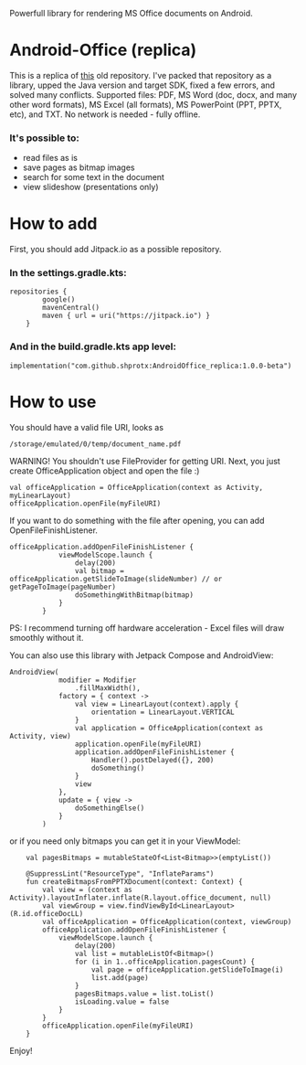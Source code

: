 Powerfull library for rendering MS Office documents on Android.

# Android-Office (replica)
This is a replica of [this](https://github.com/zjtone/Android-Office) old repository. 
I've packed that repository as a library, upped the Java version and target SDK, fixed a few errors, and solved many conflicts. 
Supported files: PDF, MS Word (doc, docx, and many other word formats), MS Excel (all formats), MS PowerPoint (PPT, PPTX, etc), and TXT.
No network is needed - fully offline. 

### It's possible to:
* read files as is
* save pages as bitmap images
* search for some text in the document
* view slideshow (presentations only)

# How to add
First, you should add Jitpack.io as a possible repository.

### In the settings.gradle.kts:
```
repositories {
        google()
        mavenCentral()
        maven { url = uri("https://jitpack.io") }
    }
```

### And in the build.gradle.kts app level:
```
implementation("com.github.shprotx:AndroidOffice_replica:1.0.0-beta")
```

# How to use
You should have a valid file URI, looks as 
```
/storage/emulated/0/temp/document_name.pdf
```
WARNING! You shouldn't use FileProvider for getting URI.
Next, you just create OfficeApplication object and open the file :)
```
val officeApplication = OfficeApplication(context as Activity, myLinearLayout)
officeApplication.openFile(myFileURI)
```
If you want to do something with the file after opening, you can add OpenFileFinishListener.
```
officeApplication.addOpenFileFinishListener {
            viewModelScope.launch {
                delay(200)
                val bitmap = officeApplication.getSlideToImage(slideNumber) // or getPageToImage(pageNumber)
                doSomethingWithBitmap(bitmap)
            }
        }
```

PS: I recommend turning off hardware acceleration - Excel files will draw smoothly without it.

You can also use this library with Jetpack Compose and AndroidView:
```
AndroidView(
            modifier = Modifier
                .fillMaxWidth(),
            factory = { context ->
                val view = LinearLayout(context).apply {
                    orientation = LinearLayout.VERTICAL
                }
                val application = OfficeApplication(context as Activity, view)
                application.openFile(myFileURI)
                application.addOpenFileFinishListener {
                    Handler().postDelayed({}, 200)
                    doSomething()
                }
                view
            },
            update = { view ->
                doSomethingElse()
            }
        )
```

or if you need only bitmaps you can get it in your ViewModel:
```
    val pagesBitmaps = mutableStateOf<List<Bitmap>>(emptyList())

    @SuppressLint("ResourceType", "InflateParams")
    fun createBitmapsFromPPTXDocument(context: Context) {
        val view = (context as Activity).layoutInflater.inflate(R.layout.office_document, null)
        val viewGroup = view.findViewById<LinearLayout>(R.id.officeDocLL)
        val officeApplication = OfficeApplication(context, viewGroup)
        officeApplication.addOpenFileFinishListener {
            viewModelScope.launch {
                delay(200)
                val list = mutableListOf<Bitmap>()
                for (i in 1..officeApplication.pagesCount) {
                    val page = officeApplication.getSlideToImage(i)
                    list.add(page)
                }
                pagesBitmaps.value = list.toList()
                isLoading.value = false
            }
        }
        officeApplication.openFile(myFileURI)
    }
```




Enjoy!
